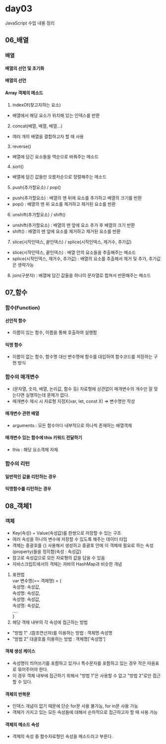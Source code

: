 # day03
JavaScript 수업 내용 정리

## 06_배열

### 배열

#### 배열의 선언 및 초기화

#### 배열의 선언

#### Array 객체의 메소드
1. indexOf(찾고자하는 요소)
* 배열에서 해당 요소가 위치해 있는 인덱스를 반환
2. concat(배열, 배열, 배열...)
* 여러 개의 배열을 결합하고자 할 때 사용
3. reverse()
* 배열에 담긴 요소들을 역순으로 바꿔주는 메소드
4. sort()
* 배열에 담긴 값들만 오름차순으로 정렬해주는 메소드
5. push(추가할요소) / pop()
* push(추가할요소) : 배열의 맨 뒤에 요소를 추가하고 배열의 크기를 반환
* pop() : 배열의 맨 뒤 요소를 제거하고 제거된 요소를 반환
6. unshift(추가할요소) / shift()
* unshift(추가할요소) : 배열의 맨 앞에 요소 추가 후 배열의 크기 반환
* shift() : 배열의 맨 앞에 요소를 제거하고 제거된 요소를 반환
7. slice(시작인덱스, 끝인덱스) / splice(시작인덱스, 제거수, 추가값)
* slice(시작인덱스, 끝인덱스) : 배열 안의 요소들을 추출해주는 메소드
* splice(시작인덱스, 제거수, 추가값) : 배열의 요소를 추출해서 제거 및 추가, 추가값은 생략가능
8. join(구분자) : 배열에 담긴 값들을 하나의 문자열로 합쳐서 반환해주는 메소드

## 07_함수

### 함수(Function)
#### 선언적 함수
* 이름이 있는 함수, 이름을 통해 호출하여 실행함
#### 익명 함수
* 이름이 없는 함수, 함수명 대신 변수명에 함수를 대입하여 함수코드를 저장하는 구현 방식

### 함수의 매개변수
* (문자열, 숫자, 배열, 논리값, 함수 등) 자료형에 상관없이 매개변수의 개수만 잘 맞는다면 실행하는데 문제가 없다.
* 매개변수 제시 시 자료형 지정X(var, let, const X) => 변수명만 작성

#### 매개변수 관련 배열
* arguments : 모든 함수마다 내부적으로 하나씩 존재하는 배열객체

#### 매개변수 있는 함수에 this 키워드 전달하기
* this : 해당 요소객체 자체

### 함수의 리턴
#### 일반적인 값을 리턴하는 경우
#### 익명함수를 리턴하는 경우

## 08_객체1
### 객체
* Key(속성) + Value(속성값)를 한쌍으로 저장할 수 있는 구조
* 여러 속성을 하나의 변수에 저장할 수 있도록 해주는 데이터 타입
* 객체는 중괄호를 {} 사용해서 생성하고 중괄호 안에 이 객체에 필요로 하는 속성(property)들을 정의함(속성 : 속성값)
* 참고로 속성값으로 모든 자료형의 값을 담을 수 있음
* 자바스크립트에서의 객체는 자바의 HashMap과 비슷한 개념
1. 표현법 <br>
            var 변수명(== 객체명) = {<br>
            속성명: 속성값,<br>
            속성명: 속성값,<br>
            속성명: 속성값,<br>
            속성명: 속성값,<br>
            ....<br>
        }<br>
2. 해당 객체 내부의 각 속성에 접근하는 방법
* "방법 1" .(참조연산자)를 이용하는 방법 : 객체명.속성명
* "방법 2" 대괄호를 이용하는 방법 : 객체명['속성명']

#### 객체 생성 케이스
* 속성명이 띄어쓰기를 포함하고 있거나 특수문자를 포함하고 있는 경우 작은 따옴표로 묶어주어야 한다.
* 이 경우 객체 내부에 접근하기 위해서 "방법 1"은 사용할 수 없고 "방법 2"로만 접근할 수 있다.

#### 객체의 반복문
* 인덱스 개념이 없기 때문에 단순 for문 사용 불가능, for in문 사용 가능
* 객체가 가지고 있는 모든 속성들에 대해서 순차적으로 접근하고자 할 때 사용 가능

#### 객체의 메소드 속성
* 객체의 속성 중 함수자료형인 속성을 메소드라고 부른다.
